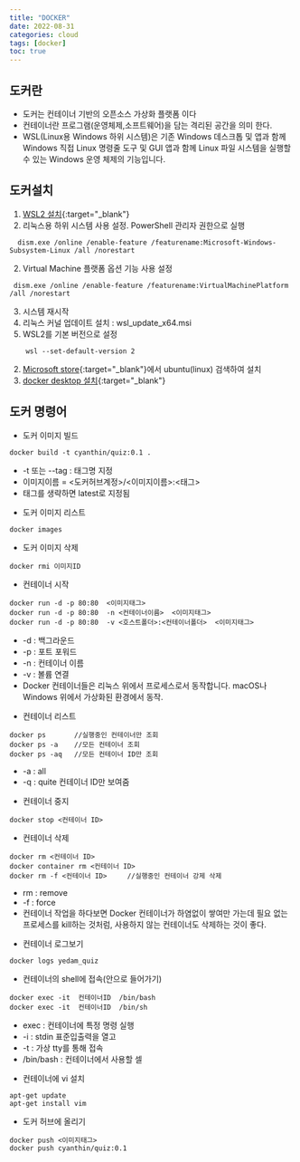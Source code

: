 ```yaml
---
title: "DOCKER"
date: 2022-08-31
categories: cloud  
tags: [docker]
toc: true
---
```


## 도커란
- 도커는 컨테이너 기반의 오픈소스 가상화 플랫폼 이다
- 컨테이너란 프로그램(운영체제,소프트웨어)을 담는 격리된 공간을 의미 한다. 
- WSL(Linux용 Windows 하위 시스템)은 기존 Windows 데스크톱 및 앱과 함께 Windows 직접 Linux 명령줄 도구 및 GUI 앱과 함께 Linux 파일 시스템을 실행할 수 있는 Windows 운영 체제의 기능입니다.

## 도커설치
1. [WSL2 설치](https://docs.microsoft.com/ko-kr/windows/wsl/install-manual){:target="_blank"}
  1. 리눅스용 하위 시스템 사용 설정. PowerShell 관리자 권한으로 실행
```  
  dism.exe /online /enable-feature /featurename:Microsoft-Windows-Subsystem-Linux /all /norestart
```  
  2. Virtual Machine 플랫폼 옵션 기능 사용 설정
```
 dism.exe /online /enable-feature /featurename:VirtualMachinePlatform /all /norestart
 ```
  3. 시스템 재시작
  4. 리눅스 커널 업데이트 설치 : wsl_update_x64.msi
  5. WSL2를 기본 버전으로 설정
```
    wsl --set-default-version 2
```    
2. [Microsoft store](https://apps.microsoft.com/store/detail/ubuntu-2004/9N6SVWS3RX71?hl=ko-kr&gl=KR){:target="_blank"}에서 ubuntu(linux) 검색하여 설치
3. [docker desktop 설치](https://www.docker.com/products/docker-desktop/){:target="_blank"}

## 도커 명령어
- 도커 이미지 빌드
```
docker build -t cyanthin/quiz:0.1 .			
```
  * -t 또는 --tag  : 태그명 지정
  * 이미지이름 = <도커허브계정>/<이미지이름>:<태그>  
  * 태그를 생략하면 latest로 지정됨

- 도커 이미지 리스트  
``` 
docker images
```

- 도커 이미지 삭제
```
docker rmi 이미지ID
```

- 컨테이너 시작 
```
docker run -d -p 80:80  <이미지태그> 
docker run -d -p 80:80  -n <컨테이너이름>  <이미지태그> 
docker run -d -p 80:80  -v <호스트폴더>:<컨테이너폴더>  <이미지태그>
```
  * -d : 백그라운드 
  * -p : 포트 포워드
  * -n : 컨테이너 이름
  * -v : 볼륨 연결
  * Docker 컨테이너들은 리눅스 위에서 프로세스로서 동작합니다. macOS나 Windows 위에서 가상화된 환경에서 동작.

- 컨테이너 리스트
```
docker ps       //실행중인 컨테이너만 조회
docker ps -a    //모든 컨테이너 조회
docker ps -aq   //모든 컨테이너 ID만 조회     
```
  * -a : all
  * -q : quite 컨테이너 ID만 보여줌

- 컨테이너 중지
```
docker stop <컨테이너 ID> 
```

- 컨테이너 삭제
```
docker rm <컨테이너 ID> 
docker container rm <컨테이너 ID> 
docker rm -f <컨테이너 ID>     //실행중인 컨테이너 강제 삭제
```
  * rm : remove
  * -f : force
  * 컨테이너 작업을 하다보면 Docker 컨테이너가 하염없이 쌓여만 가는데 필요 없는 프로세스를 kill하는 것처럼, 사용하지 않는 컨테이너도 삭제하는 것이 좋다.

- 컨테이너 로그보기
```
docker logs yedam_quiz
 ```

- 컨테이너의 shell에 접속(안으로 들어가기)
```
docker exec -it  컨테이너ID  /bin/bash 
docker exec -it  컨테이너ID  /bin/sh
```
  * exec : 컨테이너에 특정 명령 실행
  * -i : stdin 표준입출력을 열고
  * -t : 가상 tty를 통해 접속
  * /bin/bash : 컨테이너에서 사용할 셀

- 컨테이너에 vi 설치
```
apt-get update
apt-get install vim
```

- 도커 허브에 올리기
```
docker push <이미지태그>
docker push cyanthin/quiz:0.1
```
